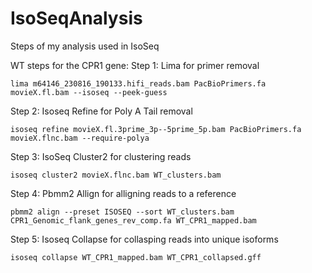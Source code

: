 # IsoSeqAnalysis
Steps of my analysis used in IsoSeq 

WT steps for the CPR1 gene:
Step 1: Lima for primer removal

```lima m64146_230816_190133.hifi_reads.bam PacBioPrimers.fa movieX.fl.bam --isoseq --peek-guess```

Step 2: Isoseq Refine for Poly A Tail removal

```isoseq refine movieX.fl.3prime_3p--5prime_5p.bam PacBioPrimers.fa movieX.flnc.bam --require-polya```

Step 3: IsoSeq Cluster2 for clustering reads

```isoseq cluster2 movieX.flnc.bam WT_clusters.bam```

Step 4: Pbmm2 Allign for alligning reads to a reference 

```pbmm2 align --preset ISOSEQ --sort WT_clusters.bam CPR1_Genomic_flank_genes_rev_comp.fa WT_CPR1_mapped.bam```

Step 5: Isoseq Collapse for collasping reads into unique isoforms

```isoseq collapse WT_CPR1_mapped.bam WT_CPR1_collapsed.gff```

